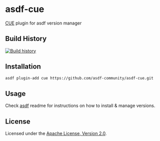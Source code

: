 # asdf-cue

[CUE](https://cuelang.org) plugin for asdf version manager

## Build History

[![Build history](https://buildstats.info/github/chart/asdf-community/asdf-cue?branch=master)](https://github.com/asdf-community/asdf-cue/actions)

## Installation

```bash
asdf plugin-add cue https://github.com/asdf-community/asdf-cue.git
```

## Usage

Check [asdf](https://github.com/asdf-vm/asdf) readme for instructions on how to
install & manage versions.

## License

Licensed under the
[Apache License, Version 2.0](https://www.apache.org/licenses/LICENSE-2.0).
